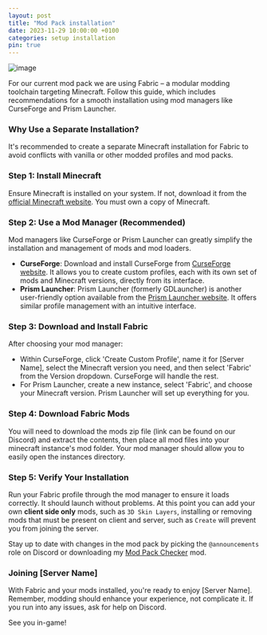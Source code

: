 ```yaml
---
layout: post
title: "Mod Pack installation"
date: 2023-11-29 10:00:00 +0100
categories: setup installation
pin: true
---
```

![image](https://files.cocobut.net/screenshots/2023-11-30_18.10.21.png)

For our current mod pack we are using Fabric – a modular modding toolchain targeting Minecraft. Follow this guide, which includes recommendations for a smooth installation using mod managers like CurseForge and Prism Launcher.

### Why Use a Separate Installation?
It's recommended to create a separate Minecraft installation for Fabric to avoid conflicts with vanilla or other modded profiles and mod packs.

### Step 1: Install Minecraft
Ensure Minecraft is installed on your system. If not, download it from the [official Minecraft website](https://minecraft.net). You must own a copy of Minecraft.

### Step 2: Use a Mod Manager (Recommended)
Mod managers like CurseForge or Prism Launcher can greatly simplify the installation and management of mods and mod loaders.

- **CurseForge**: Download and install CurseForge from [CurseForge website](https://curseforge.overwolf.com/). It allows you to create custom profiles, each with its own set of mods and Minecraft versions, directly from its interface.
- **Prism Launcher**: Prism Launcher (formerly GDLauncher) is another user-friendly option available from the [Prism Launcher website](https://prismlauncher.org/). It offers similar profile management with an intuitive interface.

### Step 3: Download and Install Fabric
After choosing your mod manager:

- Within CurseForge, click 'Create Custom Profile', name it for [Server Name], select the Minecraft version you need, and then select 'Fabric' from the Version dropdown. CurseForge will handle the rest.
- For Prism Launcher, create a new instance, select 'Fabric', and choose your Minecraft version. Prism Launcher will set up everything for you.

### Step 4: Download Fabric Mods
You will need to download the mods zip file (link can be found on our Discord) and extract the contents, then place all mod files into your minecraft instance's mod folder. Your mod manager should allow you to easily open the instances directory.

### Step 5: Verify Your Installation
Run your Fabric profile through the mod manager to ensure it loads correctly. It should launch without problems. At this point you can add your own **client side only** mods, such as `3D Skin Layers`, installing or removing mods that must be present on client and server, such as `Create` will prevent you from joining the server.

Stay up to date with changes in the mod pack by picking the `@announcements` role on Discord or downloading my [Mod Pack Checker](https://github.com/h22679/ccbt-modpack-checker) mod.

### Joining [Server Name]
With Fabric and your mods installed, you're ready to enjoy [Server Name]. Remember, modding should enhance your experience, not complicate it. If you run into any issues, ask for help on Discord.

See you in-game!
